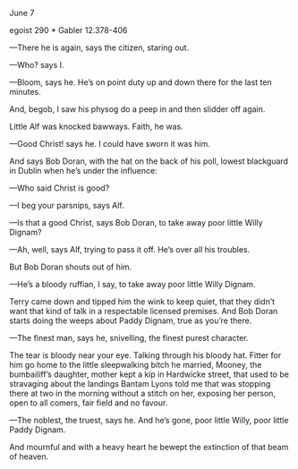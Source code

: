 June 7

egoist 290 * Gabler 12.378-406

—There he is again, says the citizen, staring out.

—Who? says I.

—Bloom, says he. He’s on point duty up and down there for the last ten minutes.

And, begob, I saw his physog do a peep in and then slidder off again.

Little Alf was knocked bawways. Faith, he was.

—Good Christ! says he. I could have sworn it was him.

And says Bob Doran, with the hat on the back of his poll, lowest blackguard in Dublin when he’s under the influence:

—Who said Christ is good?

—I beg your parsnips, says Alf.

—Is that a good Christ, says Bob Doran, to take away poor little Willy Dignam?

—Ah, well, says Alf, trying to pass it off. He’s over all his troubles.

But Bob Doran shouts out of him.

—He’s a bloody ruffian, I say, to take away poor little Willy Dignam.

Terry came down and tipped him the wink to keep quiet, that they didn’t want that kind of talk in a respectable licensed premises. And Bob Doran starts doing the weeps about Paddy Dignam, true as you’re there.

—The finest man, says he, snivelling, the finest purest character.

The tear is bloody near your eye. Talking through his bloody hat. Fitter for him go home to the little sleepwalking bitch he married, Mooney, the bumbailiff’s daughter, mother kept a kip in Hardwicke street, that used to be stravaging about the landings Bantam Lyons told me that was stopping there at two in the morning without a stitch on her, exposing her person, open to all comers, fair field and no favour.

—The noblest, the truest, says he. And he’s gone, poor little Willy, poor little Paddy Dignam.

And mournful and with a heavy heart he bewept the extinction of that beam of heaven.

